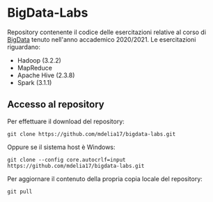 # BigData-Labs

Repository contenente il codice delle esercitazioni relative al corso di [BigData](torlone.dia.uniroma3.it/bigdata/) tenuto nell'anno accademico 2020/2021. Le esercitazioni riguardano:
- Hadoop (3.2.2)
- MapReduce
- Apache Hive (2.3.8)
- Spark (3.1.1)

## Accesso al repository 

Per effettuare il download del repository:

    git clone https://github.com/mdelia17/bigdata-labs.git

Oppure se il sistema host è Windows:

    git clone --config core.autocrlf=input https://github.com/mdelia17/bigdata-labs.git 

Per aggiornare il contenuto della propria copia locale del repository: 

    git pull
